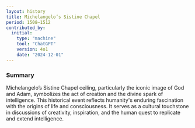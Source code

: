 ```yaml
---
layout: history
title: Michelangelo’s Sistine Chapel
period: 1508–1512
contributed_by:
  initial:
    type: "machine"
    tool: "ChatGPT"
    version: 4o1
    date: "2024-12-01"
---
```


### Summary

Michelangelo’s Sistine Chapel ceiling, particularly the iconic image of God and Adam, symbolizes the act of creation and the divine spark of intelligence. This historical event reflects humanity's enduring fascination with the origins of life and consciousness. It serves as a cultural touchstone in discussions of creativity, inspiration, and the human quest to replicate and extend intelligence.

